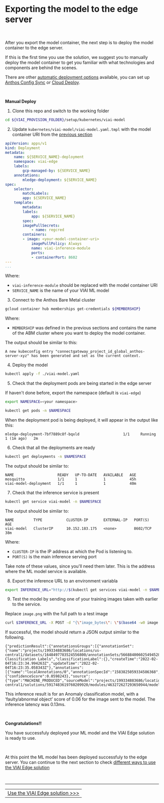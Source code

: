 # Exporting the model to the edge server

<br>

After you export the model container, the next step is to deploy the model container to the edge server.

If this is the first time you use the solution, we suggest you to manually deploy the model container to get you familiar with what technologies and components are behind the scenes.

There are other [automatic deployment options](./automaticdeployment.md) available, you can set up [Anthos Config Sync](./anthosconfigsync.md) or [Cloud Deploy](./clouddeploy.md).

<br>

__Manual Deploy__

1. Clone this repo and switch to the working folder

```bash
cd ${VIAI_PROVISION_FOLDER}/setup/kubernetes/viai-model
```

2. Update `kubernetes/viai-model/viai-model.yaml.tmpl` with the model container URI from the [previous section](./exportmodel.md)

```yaml
apiVersion: apps/v1
kind: Deployment
metadata:
    name: ${SERVICE_NAME}-deployment
    namespace: viai-edge
    labels:
        gcp-managed-by: ${SERVICE_NAME}
    annotations:
        mledge-deployment: ${SERVICE_NAME}
spec:
    selector:
        matchLabels:
        app: ${SERVICE_NAME}
    template:
        metadata:
        labels:
            app: ${SERVICE_NAME}
        spec:
        imagePullSecrets:
            - name: regcred
        containers:
        - image: <your-model-container-uri>
            imagePullPolicy: Always
            name: viai-inference-module
            ports:
            - containerPort: 8602
---
...
```

Where:

* `viai-inference-module` should be replaced with the model container URI
* `SERVICE_NAME` is the name of your VIAI ML model

3. Connect to the Anthos Bare Metal cluster

```bash
gcloud container hub memberships get-credentials ${MEMBERSHIP}
```

Where:

* `MEMBERSHIP` was defined in the previous sections and contains the name of the ABM cluster where you want to deploy the model container.

The output should be similar to this:

```
A new kubeconfig entry "connectgateway_project_id_global_anthos-server-xyz" has been generated and set as the current context.
```

4. Deploy the model 

```bash
kubectl apply -f ./viai-model.yaml
```

5. Check that the deployment pods are being started in the edge server

If haven't done before, export the namespace (default is `viai-edge`)
```bash
export NAMESPACE=<your namespace>

kubectl get pods -n $NAMESPACE
```

When the deployment pod is being deployed, it will appear in the output like this:

```
mledge-deployment-7bf7889c8f-bqxld                    1/1     Running     1 (1m ago)   2m
```

6. Check that all the deployments are ready

```bash
kubectl get deployments -n $NAMESPACE
```

The output should be similar to:

```
NAME                    READY   UP-TO-DATE   AVAILABLE   AGE
mosquitto               1/1     1            1           45h
viai-model-deployment   1/1     1            1           40m
```

7. Check that the inference service is present

```bash
kubectl get service viai-model -n $NAMESPACE
```

The output should be similar to:

```
NAME         TYPE           CLUSTER-IP       EXTERNAL-IP   PORT(S)          AGE
viai-model   ClusterIP      10.152.183.175   <none>        8602/TCP         38m
```

Where:

* `CLUSTER-IP` is the IP address at which the Pod is listening to.
* `PORT(S)`  is the main inference serving port

Take note of these values, since you'll need them later. This is the address where the ML model service is available.

8. Export the inference URL to an environment variabla

```bash
export INFERENCE_URL="http://$(kubectl get services viai-model -n $NAMESPACE -o jsonpath='{.spec.clusterIP}'):8602/v1/visualInspection:predict"
```

9. Test the model by sending one of your training images taken with earlier to the service.

Replace `image.png` with the full path to a test image

```bash
curl $INFERENCE_URL -X POST -d "{\"image_bytes\": \"$(base64 -w0 image.png)\"}"
```

If successful, the model should return a JSON output similar to the following.

```
{"predictionResult":{"annotationsGroups":[{"annotationSet":{"name":"projects/199334883686/locations/us-central1/datasets/1648497783524556800/annotationSets/5668840060254945280","displayName":"Predicted Classification Labels","classificationLabel":{},"createTime":"2022-02-04T16:23:34.994263Z","updateTime":"2022-02-04T16:23:35.058343Z"},"annotations":[{"name":"localAnnotations/0","annotationSpecId":"1583825059334586368","annotationSetId":"5668840060254945280","classificationLabel":{"confidenceScore":0.0598243},"source":{"type":"MACHINE_PRODUCED","sourceModel":"projects/199334883686/locations/us-central1/solutions/5917483619760209920/modules/463272627293650944/models/8522710451077775360"}}]}]},"predictionLatency":"0.125581514s"}
```

This inference result is for an Anomaly classification model, with a ‘faulty/abnormal object’ score of 0.06 for the image sent to the model. The inference latency was 0.13ms.

<br>

__Congratulations!!__

You have successfuly deployed your ML model and the VIAI Edge solution is ready to use.


<br>

At this point the ML model has been deployed successfuly to the edge server. You can continue to the next section to check [different ways to use the VIAI Edge solution](./useviai.md)



<br>

___

<table width="100%">
<tr><td><a href="./useviai.md">Use the VIAI Edge solution >>></td></tr>
</table>




